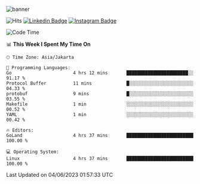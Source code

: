 ![banner](https://readme-typing-svg.herokuapp.com/?lines=Hello,+There!+👋;This+is+ryanbekhen....;Nice+to+meet+you!&center=false)

![Hits](https://hits.seeyoufarm.com/api/count/incr/badge.svg?url=https%3A%2F%2Fgithub.com%2Fryanbekhen%2Fhit-counter&count_bg=%2379C83D&title_bg=%23555555&icon=github.svg&icon_color=%23E7E7E7&title=Provile+views&edge_flat=true)
[![Linkedin Badge](https://img.shields.io/badge/-LinkedIn-0e76a8?style=flat-square&logo=Linkedin&logoColor=white)](https://linkedin.com/in/ryanbekhen)
[![Instagram Badge](https://img.shields.io/badge/-Instagram-e4405f?style=flat-square&logo=Instagram&logoColor=white)](https://instagram.com/ryanbekhen.dev/)

<!--START_SECTION:waka-->
![Code Time](http://img.shields.io/badge/Code%20Time-355%20hrs%2035%20mins-blue)

📊 **This Week I Spent My Time On** 

```text
🕑︎ Time Zone: Asia/Jakarta

💬 Programming Languages: 
Go                       4 hrs 12 mins       ███████████████████████░░   91.17 % 
Protocol Buffer          11 mins             █░░░░░░░░░░░░░░░░░░░░░░░░   04.33 % 
protobuf                 9 mins              █░░░░░░░░░░░░░░░░░░░░░░░░   03.55 % 
Makefile                 1 min               ░░░░░░░░░░░░░░░░░░░░░░░░░   00.52 % 
YAML                     1 min               ░░░░░░░░░░░░░░░░░░░░░░░░░   00.42 % 

🔥 Editors: 
GoLand                   4 hrs 37 mins       █████████████████████████   100.00 % 

💻 Operating System: 
Linux                    4 hrs 37 mins       █████████████████████████   100.00 % 
```


 Last Updated on 04/06/2023 01:57:33 UTC
<!--END_SECTION:waka-->
